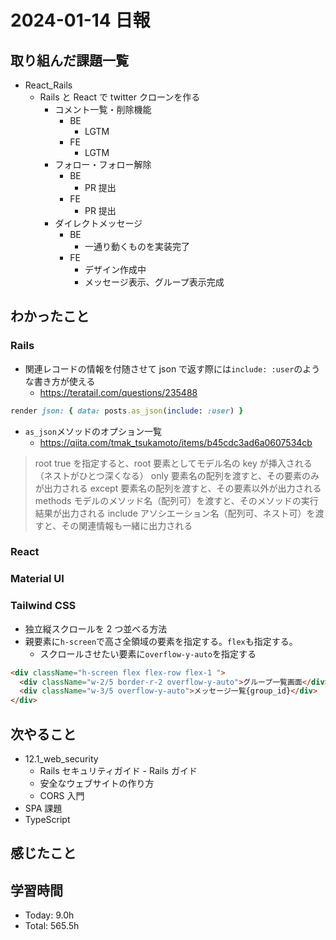 # 2024-01-14 日報

## 取り組んだ課題一覧

- React_Rails
  - Rails と React で twitter クローンを作る
    - コメント一覧・削除機能
      - BE
        - LGTM
      - FE
        - LGTM
    - フォロー・フォロー解除
      - BE
        - PR 提出
      - FE
        - PR 提出
    - ダイレクトメッセージ
      - BE
        - 一通り動くものを実装完了
      - FE
        - デザイン作成中
        - メッセージ表示、グループ表示完成

## わかったこと

### Rails

- 関連レコードの情報を付随させて json で返す際には`include: :user`のような書き方が使える
  - https://teratail.com/questions/235488

```ruby
render json: { data: posts.as_json(include: :user) }
```

- `as_json`メソッドのオプション一覧
  - https://qiita.com/tmak_tsukamoto/items/b45cdc3ad6a0607534cb

> root true を指定すると、root 要素としてモデル名の key が挿入される（ネストがひとつ深くなる）
> only 要素名の配列を渡すと、その要素のみが出力される
> except 要素名の配列を渡すと、その要素以外が出力される
> methods モデルのメソッド名（配列可）を渡すと、そのメソッドの実行結果が出力される
> include アソシエーション名（配列可、ネスト可）を渡すと、その関連情報も一緒に出力される

### React

### Material UI

### Tailwind CSS

- 独立縦スクロールを 2 つ並べる方法
- 親要素に`h-screen`で高さ全領域の要素を指定する。`flex`も指定する。
  - スクロールさせたい要素に`overflow-y-auto`を指定する

```html
<div className="h-screen flex flex-row flex-1 ">
  <div className="w-2/5 border-r-2 overflow-y-auto">グループ一覧画面</div>
  <div className="w-3/5 overflow-y-auto">メッセージ一覧{group_id}</div>
</div>
```

## 次やること

- 12.1_web_security
  - Rails セキュリティガイド - Rails ガイド
  - 安全なウェブサイトの作り方
  - CORS 入門
- SPA 課題
- TypeScript

## 感じたこと

## 学習時間

- Today: 9.0h
- Total: 565.5h
